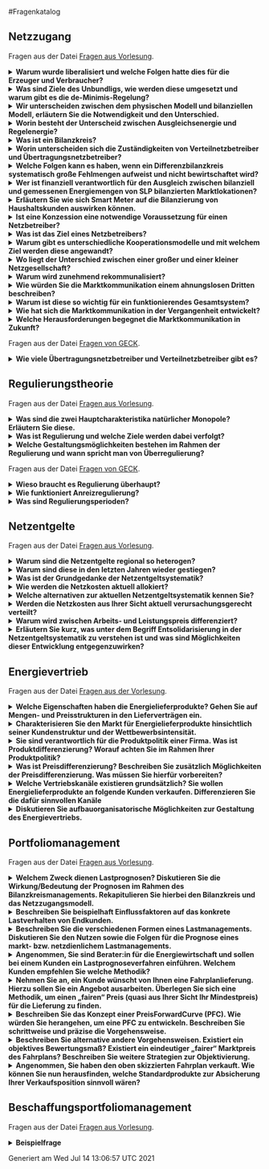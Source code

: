 #Fragenkatalog
## Netzzugang
Fragen aus der Datei [Fragen aus Vorlesung](./Fragenkatalog/00%20Netzzugang/Fragen%20aus%20Vorlesung.md).
<details><summary><b>Warum wurde liberalisiert und welche Folgen hatte dies für die Erzeuger und Verbraucher? </b></summary>
<table><tr><td>

Früher hatten die **Erzeuger Monopolstellung**. Dadurch konnten sie die Preise festsetzen.

Die Liberalisierung meint die Einführung eines Wettbewerbs, Abbau von Zutrittsbarrieren und weniger politische Eingriffe. Verbraucher können ihren Anbieter frei wählen und haben dadurch tendenziell niedrigere Strompreise.

Hinweis: Die Liberalisierung betrifft nicht die Netze. Aufgrund der hohen Investitionskosten bleibt hier das Monopol bestehen.

F 1 - 6

</td></tr></table>
</details>
<details><summary><b>Was sind Ziele des Unbundligs, wie werden diese umgesetzt und warum gibt es die de-Minimis-Regelung?</b></summary>
<table><tr><td>

Ziel ist die Trennung des Netzes vom Vertrieb.

| Unbundlingform | Größe |
| Buchhalterisch | jedes EVU |
| Informatoisch | jedes EVU |
| Organisatorisch | jedes EVU |
| Gesellschaftsrechtlich | ab 100.000 angeschlossenen Zählpunkten |
| Eigentumsrechtlich | für Übertragungsnetzbetreiber |

Die **De-minimis-Beihilfe** hilft kleinen Energieversorgungsunternehmen (EVU). Diese haben aufgrund ihrer Größe nicht die Kapazität alle Unbundlingstufen umzusetzen. 

F 1 - 7

</td></tr></table>
</details>
<details><summary><b>Wir unterscheiden zwischen dem physischen Modell und bilanziellen Modell, erläutern Sie die Notwendigkeit und den Unterschied. </b></summary>
<table><tr><td>

- Einspeisung wird pauschal abgerechnet
- Netzentgelte nur für Beschaffung (Stromfluss von Höchstspannungnetz -> Abnehmer)

<img src="./PhyBila.PNG">

F 1 - 11ff.

</td></tr></table>
</details>
<details><summary><b>Worin besteht der Unterscheid zwischen Ausgleichsenergie und Regelenergie?</b></summary>
<table><tr><td>

**Ausgleichsenergie**
- Hin und Herschieben von Energiemengen zwischen den Bilanzkreisen
- finanzielle/buchhalterisch

**Regelenergie**
- Tatsächlicher Eingriff -> Es muss mehr/weniger Strom erzeugt werden.


F 1 - 18

</td></tr></table>
</details>
<details><summary><b>Was ist ein Bilanzkreis?</b></summary>
<table><tr><td>

- Virtuelles Versorgungsgebiet
- Bündelung von Einspeisung und Abnehmer
- Das für den Bilanzkreis verantwortliche Unternehmen wird Bilanzkreisverantwortlicher genannt.
- Ziel: Erzeugung = Verbrauch

F 1 - 14

</td></tr></table>
</details>
<details><summary><b>Worin unterscheiden sich die Zuständigkeiten von Verteilnetzbetreiber und Übertragungsnetzbetreiber?</b></summary>
<table><tr><td>

**Übertragungsnetzbetreiber**
- Betreibt eine der 4 Regelzonen
- Ist für die Systemsicherheit verantwortlich
- Ist gleichzeitig Bilanzkreiskoordinator
- Aufgaben
  - Netzführung, -instandhaltung, -planung und -ausbau
  - Regulierungsmanagement 
  - Messstellenbetrieb
  - Netz- und Messzugangsmanagement
  - Energiemengenbilanzierung
  - Netzabrechnung
  - erweitertes Berichtswesen

**Verteilnetzbetreiber**
- Betreibt eins der aktuell 883 Verteilnetze
- unterstützt das Bilanzkreissystem durch Zuordnung von Kunden zu Lieferanten und Bilanzkreisen
- Aufbereitung und Lieferung von Daten an LF, BKV und BIKO.
- Aufgaben
  - Netzführung, -instandhaltung, -planung und -ausbau
  - Regulierungsmanagement, 
  - Messstellenbetrieb
  - Netz- und Messzugangsmanagement
  - Energiemengenbilanzierung
  - Netzabrechnung
  - erweitertes Berichtswesen

</td></tr></table>
</details>
<details><summary><b>Welche Folgen kann es haben, wenn ein Differenzbilanzkreis systematisch große Fehlmengen aufweist und nicht bewirtschaftet wird? </b></summary>
<table><tr><td>

**Differenzbilanzkreis** sind Netzbetreiber mit über 100.000 Kunden.
Wenn der nicht richtig bewirtschaftet wird, kann das folgende Folgen haben:
- Instabilität der Netzfrequenz
- Mehr Regelenergie
- Bezahlen von Bußgeldern

</td></tr></table>
</details>
<details><summary><b>Wer ist finanziell verantwortlich für den Ausgleich zwischen bilanziell und gemessenen Energiemengen von SLP bilanzierten Marktlokationen?</b></summary>
<table><tr><td>

Der Netzbetreiber. Abgerechnet wird dies im Nachgang über eine Mehr-/Mindermengen Abrechnung.

</td></tr></table>
</details>
<details><summary><b>Erläutern Sie wie sich Smart Meter auf die Bilanzierung von Haushaltskunden auswirken können.</b></summary>
<table><tr><td>

Positiv. Bisher werden Haushaltskunden mit verallgemeinerten SLPs prognoszitiert. Mit Smart Meter können individuellere Lastprofile angelegt werden, da diese Zählerstände in einer deutlich höheren Frequenz beschaffen. (Fernauslesbar und 15 Minuten Takt) 

</td></tr></table>
</details>
<details><summary><b>Ist eine Konzession eine notwendige Voraussetzung für einen Netzbetreiber?</b></summary>
<table><tr><td>

Ja, ist sie. Nur mit einer Konzession darf der Netzbetreiber das Netz betreiben und daraus eine Wertschöpfung erzielen.

Konzessionsverträge stellen die rechtliche Grundlage für den Netzbetreiber dar, sie determinieren aber nicht zwangsläufig wie das Unternehmen entlang der Wertschöpfungsstufen organisiert ist.

F 2 - 8

</td></tr></table>
</details>
<details><summary><b>Was ist das Ziel eines Netzbetreibers?</b></summary>
<table><tr><td>

Oberstes ziel des Netzbetreibers ist die sicher und kostengünstige Versorgung seiner diskriminierungsfrei angeschlossenen Kunden. Daraus ergibt sich folgendes Zieldreiecke in der Unternehmensstruktur. (Privates Unternehmen. Will Gewinn erzielen)

F 2 - 9

</td></tr></table>
</details>
<details><summary><b>Warum gibt es unterschiedliche Kooperationsmodelle und mit welchem Ziel werden diese angewandt?</b></summary>
<table><tr><td>

Diese haben Maßgeblichen Einfluss auf die Berichtspflichten im Rahmen der Regulierung.

</td></tr></table>
</details>
<details><summary><b>Wo liegt der Unterschied zwischen einer großer und einer kleiner Netzgesellschaft?</b></summary>
<table><tr><td>

Je größer die Netzgesellschaft, desto mehr Personal und eigenes KnowHow bringt diese mit. Dadurch kann diese mehr Aufgaben (z.B. Netzbewirtschaftung) übernehmen. Kleinere Netzgesellschaften haben diese Kompetenz nicht und müssen deshalb andere Netzgesellschaften/EVUs mit dem Netzbetrieb beauftragen.

</td></tr></table>
</details>
<details><summary><b>Warum wird zunehmend rekommunalisiert?</b></summary>
<table><tr><td>

Wirtschaftlichkeit  (Städte erkennen das immer mehr als Einnahmequelle. Konzessionsverträge werden nur ausgestellt, wenn Stadt beteiligt ist.)

Soll angeblich noch weitere Vorteile haben.
- Bürgernähe
- Bessere Zusammenarbeit mit Kommunne
- Regelmäßige Informationen an Verwaltung und Politik

F 2 - 15

</td></tr></table>
</details>
<details><summary><b>Wie würden Sie die Marktkommunikation einem ahnungslosen Dritten beschreiben? </b></summary>
<table><tr><td>

Die BNetzA legt die standardisierten Marktprozesse in der Energiewirtschaft fest.
Es gibt zahlreiche Prozesse für den Austausch unter den verschiedenen Marktrollen.

</td></tr></table>
</details>
<details><summary><b>Warum ist diese so wichtig für ein funktionierendes Gesamtsystem?</b></summary>
<table><tr><td>

Energiewirtschaft ist ein Massengeschäft. Es müssen viele verschiedene Unternehmen/Marktakteure zusammenarbeiten, damit der ganze Bumms funktioniert.

Dafür ist es wichtig einen elektronischen standardisierten Weg zur Datenübermittlung zu haben. Dies ist die Marktkommunikation.

</td></tr></table>
</details>
<details><summary><b>Wie hat sich die Marktkommunikation in der Vergangenheit entwickelt?</b></summary>
<table><tr><td>

Rasant.

BNetzA hat viele dumme Einfälle. Beispiel Lieferscheine. Mehrarbeit Viel, Mehrwert Null.

</td></tr></table>
</details>
<details><summary><b>Welche Herausforderungen begegnet die Marktkommunikation in Zukunft?</b></summary>
<table><tr><td>

Mako 2020 - oder mittlerweile eher Mako 2030. 
</td></tr></table>
</details>

Fragen aus der Datei [Fragen von GECK](./Fragenkatalog/00%20Netzzugang/Fragen%20von%20GECK.md).
<details><summary><b>Wie viele Übertragungsnetzbetreiber und Verteilnetzbetreiber gibt es?</b></summary>
<table><tr><td>

- 4 Übertragungsnetzbetreiber
- 800 Verteilnetzbetreiber

(zu F 1 - 8)
</td></tr></table>
</details>

## Regulierungstheorie
Fragen aus der Datei [Fragen aus Vorlesung](./Fragenkatalog/01%20Regulierungstheorie/Fragen%20aus%20Vorlesung.md).
<details><summary><b>Was sind die zwei Hauptcharakteristika natürlicher Monopole? Erläutern Sie diese.</b></summary>
<table><tr><td>

- **Subadditivität** Beschreibt, dass ein Unternehmen ein Produkt kostengünstiger herstellen kann als mehrere Unternehmen gemeinsam. (1 Netz pro Gebiet, 2 Netze rechnen sich nicht)
- **Irreversibilität** oder versunkene Kosten. Investitionskosten, die nicht mehr rückgängig gemacht werden können.

F 3 - 6

</td></tr></table>
</details>
<details><summary><b>Was ist Regulierung und welche Ziele werden dabei verfolgt?</b></summary>
<table><tr><td>

Regulierung ist der staatliche Eingriff in einen Wirtschaftssektor mit dem Ziel, unerwünschte Entwicklungen zu vermeiden.
- Kontrolle von Marktmacht
- Umfang
- Qualität
- Verfolgung gesellschaftlicher Ziele

F 3 - 7

</td></tr></table>
</details>
<details><summary><b>Welche Gestaltungsmöglichkeiten bestehen im Rahmen der Regulierung und wann spricht man von Überregulierung?</b></summary>
<table><tr><td>

**Kostenregulierung**

**Anreizregulierung**

TODO Was ist damit gemein?
</td></tr></table>
</details>

Fragen aus der Datei [Fragen von GECK](./Fragenkatalog/01%20Regulierungstheorie/Fragen%20von%20GECK.md).
<details><summary><b>Wieso braucht es Regulierung überhaupt?</b></summary>
<table><tr><td>

Netzbetreiber haben Monopolstellung. Dies ist grundsätzlich erstmal schlecht, aber nicht vermeidbar. Interner Anteil für Optimierung, Weiterentwicklung und Kostensenkung fehlt. Deshalb gibt es die Anzeizoptimierung.

</td></tr></table>
</details>
<details><summary><b>Wie funktioniert Anreizregulierung?</b></summary>
<table><tr><td>

Früher:
**Obergrenze für Erlöse**
- Interne Kostenschätzung
- Bundesweiter Effizienzvergleich (mit anderen Netzbetreibern)
- Effizienz verbessert sich jährlich -> Netzbetreiber müssen mitziehen

Heute:
**Regulierungsperioden**

</td></tr></table>
</details>
<details><summary><b>Was sind Regulierungsperioden?</b></summary>
<table><tr><td>

Ein Zeitraum von 5 Jahren. Netzbetreiber muss Kosten/Planungen offen legen und diese von einem Wirtschaftsprüfung orüfen lassen. (Basisjahr) Dadurch werden die Netzentgelte bestimmt. 
Weicht der Gewinn vom Netzbetreiber stark (größer 5 Prozent) von dem geplanten Erlös ab, kann nachreguliert werden und die Netzkosten auch in der Periode angepasst werden.
</td></tr></table>
</details>

## Netzentgelte
Fragen aus der Datei [Fragen aus Vorlesung](./Fragenkatalog/02%20Netzentgelte/Fragen%20aus%20Vorlesung.md).
<details><summary><b>Warum sind die Netzentgelte regional so heterogen?</b></summary>
<table><tr><td>

Ursachen dafür sind
- Unterschiedliche Auslastung der Netze
- Besiedlungsdichte
- Unterschiedliche Kosten für Einspeisemanagementmaßnahmen
- Alter der Netze (Ältere Netze haben geringere Restwerte -> Geringere Kosten)
- Qualität der Netze

F 4 - 7

</td></tr></table>
</details>
<details><summary><b>Warum sind diese in den letzten Jahren wieder gestiegen?</b></summary>
<table><tr><td>

Der Grundpreis für die Nutzung des Stromnetztes ist gestiegen, da
- höhere Umlagen/Steuern
- Räumliches Auseinanderdriften von Erzeugung und Verbrauch (Strom fließt mehr Kilometer)

F 4 - 6,8,10

</td></tr></table>
</details>
<details><summary><b>Was ist der Grundgedanke der Netzentgeltsystematik?</b></summary>
<table><tr><td>

Der Grundgedanke der Netzentgeltsystematik ist die entstehenden Netzkosten „verursachungsgerecht“ auf die angeschlossenen Netznutzer zu verteilen.

F 4 - 13

</td></tr></table>
</details>
<details><summary><b>Wie werden die Netzkosten aktuell allokiert?</b></summary>
<table><tr><td>

Was ist hier gemein? Das Verfahren auf Folie 13 oder die Bestandteile bei 14?

TODO

</td></tr></table>
</details>
<details><summary><b>Welche alternativen zur aktuellen Netzentgeltsystematik kennen Sie?</b></summary>
<table><tr><td>

TODO

</td></tr></table>
</details>
<details><summary><b>Werden die Netzkosten aus Ihrer Sicht aktuell verursachungsgerecht verteilt?</b></summary>
<table><tr><td>

Durch den Gleichzeitigkeitsgrad wird versucht die Kosten möglichst Gerecht aufzuteilen. Das ist aber schwierig. Ist das hier die gewollte Antwort?

Der reale Gleichzeitigkeitsgrad kann erst nach Ablauf des Jahres berechnet werden. Er sagt aus, wie das Verhältnis der eigenen Höchstleistung eines Verbrauchers zu der Höchstleistung des Netzes ist. Im Vorfeld könnte dieser auch nur schwierig prognostiziert werden. Somit kann dieser nicht für die Planung der Netzentgelte genutzt werden. 

Die Alternative, der pauschale Gleichzeitigkeitsgrad, bestimmt die Wahrscheinlichkeit, dass die individuelle Jahreshöchstleistung eines Verbrauchers zum Zeitpunkt der Jahreshöchstleistung des Netzes auftritt. Dieser kann im Vorfeld bestimmt werden und deshalb für die Planung der Netzentgelte genutzt werden. Zudem ist dieser Grad 

Die verursachergerechte Verteilung der Netzkosten auf Basis des pauschalen Gleichzeitigkeitsgrad kann nicht gerecht sein, da dieser auf zu vielen Annahmen und Prognosen beruht. Es ist jedoch ein Weg, die Verteilung mit angemessenem Aufwand möglichst gerecht zu gestalten.

F 4 - 19f.

Alternativantwort:
- Für einen diskrimierungsfreien Stromhandel findet der Handel immer an der Höchstspannungsebene statt. Die Netzkosten, die die Erzeuger aufwenden müssen um den Strom in diese Höchstspannung zu bekommen, werden nicht berechnet. --> Erzeuger haben unterschiedliche Netzkosten, da diese an unterschiedlichen Ebenen angeschlossen sind - diese Kosten werden aber nicht berechnet. --> Unfair.
- Räumliches Auseinanderdriften von Erzeugung und Verbrauch --> Auch wenn Erzeuger und Verbraucher direkt nebeneinander stehen, muss der Verbraucher die Netzkosten zahlen als würde er den Strom aus dem Höchstspannungsnetz beziehen. --> Unfair

TODO

</td></tr></table>
</details>
<details><summary><b>Warum wird zwischen Arbeits- und Leistungspreis differenziert?</b></summary>
<table><tr><td>

Die Netze müssen anhand der maximalen Leistung dimensioniert werden müssen. Die Netzkosten sind somit abhängig der Leistung. 

Kunden, die das ganze Jahr konstant viel Strom verbrauchen (große Menge, kaum Leistung), würden durch eine Abrechnung nur nach Arbeitspreis gegenüber Kunden mit einer kurzfristig hohen Leistung benachteiligt. Die Aufteilung in Arbeits und Leistungspreis ist ein gutes Mittel die Kosten verursachergerecht aufzuteilen.

TODO

</td></tr></table>
</details>
<details><summary><b>Erläutern Sie kurz, was unter dem Begriff Entsolidarisierung in der Netzentgeltsystematik zu verstehen ist und was sind Möglichkeiten dieser Entwicklung entgegenzuwirken?</b></summary>
<table><tr><td>

Durch eigene Solaranlagen und dadurch einen höheren Eigenverbrauch sinkt insgesamt die aus dem Netz bezogene Energiemenge. Die Netzentgelte, welche für die verbrauchte Energiemenge gezahlt werden muss, steigen dadurch - bzw. werden auf weniger Verbraucher umgelegt.

Jedoch profitieren alle Verbraucher, also die Eigenversorger und die Normalos, von einer stabilen Netzinfrastruktur. Die Kosten dafür tragen aber nach dem aktuellen Vorgehen die Normalos.

Man könnte dem Prozess entgegen wirken, indem die Eigenversorger, unabhängig der aus dem Netz bezogenen Menge, einen angemessenen Beitrag zur Netzinfrastruktur leisten.

[Quelle](https://www.bundesnetzagentur.de/SharedDocs/Downloads/DE/Sachgebiete/Energie/Unternehmen_Institutionen/Netzentgelte/Netzentgeltsystematik/Bericht_Netzentgeltsystematik_12-2015.pdf?__blob=publicationFile&v=1)
</td></tr></table>
</details>

## Energievertrieb
Fragen aus der Datei [Fragen aus der Vorlesung](./Fragenkatalog/03%20Energievertrieb/Fragen%20aus%20der%20Vorlesung.md).
<details><summary><b>Welche Eigenschaften haben die Energielieferprodukte? Gehen Sie auf Mengen- und Preisstrukturen in den Lieferverträgen ein.</b></summary>
<table><tr><td>


F 6 - 14 und 16

</td></tr></table>
</details>
<details><summary><b>Charakterisieren Sie den Markt für Energielieferprodukte hinsichtlich seiner Kundenstruktur und der Wettbewerbsintensität.</b></summary>
<table><tr><td>

- Wir unterscheiden zwischen Groß- und Kleinkunden.
- Großkunden
  - Wechseln häufig die Verträge (Ausschreibung von Strom)
  - Preissensitiv
  - Intensiverer Kostenwettbewerb -> höhere Preissensitivität
- Kleinkunden
  - Inhomogen: können Preissensitiv aber auch Preisressistent sein
  - Informieren sich (idealerweise ein mal im Jahr)
  
</td></tr></table>
</details>
<details><summary><b>Sie sind verantwortlich für die Produktpolitik einer Firma. Was ist Produktdifferenzierung? Worauf achten Sie im Rahmen Ihrer Produktpolitik?</b></summary>
<table><tr><td>

- Produktdifferenzierung: Abgrenzung des Produktes zum Mittwettbewerb (neues Verkaufsargument)
- Produktpolitik: 
  - Motiv des Kunden finden
  - Was haben die Wettbewerber
  - Welchen Mehrwert kann ich dem Kunden liefern
  - Preis (Zahlungsbereitschaft der Kunden >  Preis > Kosten)

</td></tr></table>
</details>
<details><summary><b>Was ist Preisdifferenzierung? Beschreiben Sie zusätzlich Möglichkeiten der Preisdifferenzierung. Was müssen Sie hierfür vorbereiten?</b></summary>
<table><tr><td>

Preisdifferenzierung: Anbieter legen keinen einheitlichen Verkaufspreis fest.
- Zeit (Tag/Nachttarife, Sommertarife)
- Region (Im Verteilnetzgebiet)
- Menge (Grundpreis / Arbeitspreis)
- Kundengruppen 
  - Privat: weiter diff.: z.B. Studenten
  - Gewerblich
  - Industriell
- Was müssen sie hierfür vorbereiten?
  - Einkaufspreis 
  - Transferpreis 
  - Selbstkostenpreis
  - Verkaufspreis
F.6-36, 6-33

</td></tr></table>
</details>
<details><summary><b>Welche Vertriebskanäle existieren grundsätzlich? Sie wollen Energielieferprodukte an folgende Kunden verkaufen. Differenzieren Sie die dafür sinnvollen Kanäle</b></summary>
<table><tr><td>

1. Kleinkunden – Haushalte, Dienstleistungsunternehmen, kleine Gewerbekunden
  - Onlineplattformen
  - Direktvertrieb über eigene MA
  - Call-Center
  - etc.
  - F.6-37
2. Großkunden – großes Gewerbe und Industriekunden
  - Ausschreibung
  - Direktvertrieb über eigene MA

</td></tr></table>
</details>
<details><summary><b>Diskutieren Sie aufbauorganisatorische Möglichkeiten zur Gestaltung des Energievertriebs.</b></summary>
<table><tr><td>

Je nach Organisationsstruktur kann man Marketing und Vertrieb zusammenschließen oder voneinander trennen.
F.6-40/41/43
</td></tr></table>
</details>

## Portfoliomanagement
Fragen aus der Datei [Fragen aus Vorlesung](./Fragenkatalog/04%20Portfoliomanagement/Fragen%20aus%20Vorlesung.md).
<details><summary><b>Welchem Zweck dienen Lastprognosen? Diskutieren Sie die Wirkung/Bedeutung der Prognosen im Rahmen des Bilanzkreismanagements. Rekapitulieren Sie hierbei den Bilanzkreis und das Netzzugangsmodell.</b></summary>
<table><tr><td>

**Prognosen** sind Vorhersagen für die Zukunft, die mit einer gewissen Wahrscheinlichkeit eintreten. Je besser die Prognosen sind, desto weniger Abweichungen sind zwischen Prognose und tatsächlichem Lastgang. Die Güte einer Prognose kann nur ex post (im Nachhinein) mit dem tatsächlichen Lastgang bestimmt werden.

Eine **aktive Bewirtschaftung eines Bilanzkreises** meint die Vorhersage der anfallenden Erzeugung und Verbrauch mittels Prognosen und dem Ausgleich der Differenz durch Handel am Energiemarkt. Der Bilanzkreis muss immer ausgeglichen sein. Ist der Bilanzkreis nicht ausgeglichen, oder weichen die tatsächlichen Erzeugungen/Verbräuche von den Prognosen ab, wird (teure) Ausgleichsenergie benötigt.

**Lastprognosen** dienen der aktiven Bewirtschaftung von Bilanzkreisen und **der Vermeidung von Ausgleichsenergie**. Sie werden also auch zur Bestimmung der notwendigen Energiemengen auf dem Handelsmarkt genutzt und der Intradayoptimierung.

TODO Netzzugangsmodell?

</td></tr></table>
</details>
<details><summary><b>Beschreiben Sie beispielhaft Einflussfaktoren auf das konkrete Lastverhalten von Endkunden. </b></summary>
<table><tr><td>


Die wesentlichen Einflussfaktoren sind **Technik, Zeit und Umwelt**. Bei Haushaltskunden zusätzlich noch Benutzer (soziales Verhalten).

**Haushaltskunden**
- Soziales Verhalten
- Innen- und Außentemperatur
- Urlaub, Feiertage
- eingesetze Technik (z.B. Kühlschrank)

**Gewerbekunden**
- Innen- und Außentemperatur
- Arbeitszeiten, Feiertage, Betriebsferien
- eingesetze Technik (z.B. Maschinen)
- Produktionsabläufe
- Konjunktur
- Streik

F 8 - 13f.

</td></tr></table>
</details>
<details><summary><b>Beschreiben Sie die verschiedenen Formen eines Lastmanagements. Diskutieren Sie den Nutzen sowie die Folgen für die Prognose eines markt- bzw. netzdienlichem Lastmanagements.</b></summary>
<table><tr><td>

Es gibt
- Lastverzicht
- Lastverschiebung
- Lasterhöhung
- Sektorenkopplung

Mithilfe dieser Aktionen kann die Last beeinflusst werden. Die Lastveränderungen sind nur in einem gewissen Rahmen möglich. 

Ein **marktdienliches Lastmanagement** wäre es die Last nach dem Strompreis anzupassen. (Niedriger Preis = Hohe Last) 

Ein **netzdienliches Lastmanagement** dient zur Sicherung der Netzfrequenz von 50 Hz.

F 8 - 46

</td></tr></table>
</details>
<details><summary><b>Angenommen, Sie sind Berater:in für die Energiewirtschaft und sollen bei einem Kunden ein Lastprognoseverfahren einführen. Welchem Kunden empfehlen Sie welche Methodik?</b></summary>
<table><tr><td>

Es gibt verschiedene Lastprognoseverfahren:
- Vergleichstageverfahren
- SLP
- Regression
- Zeitreihenverfahren (statistische Verfahren)
- neuronale Netze

Die Verfahren sind unterschiedlich Komplex und weisen eine unterschiedliche Güte der Prognose auf. Während die einfacheren Verfahren (Vergleichsverfahren, SLP) wenig Daten benötigen und mit relativ geringem Aufwand umgesetzt werden können, benötigen die komplexeren Verfahren eine große Datenbasis und aufwändige Brechnungen. 

Kleinere Unternehmen mit wenig Kunden werden aus Kostengründen eher die einfacheren Verfahren nehmen und höhere Prognosefehler in Kauf nehmen.

Größere Unternehmen mit vielen Kunden können sich hohe Prognosefehler nicht leisten. (Die benötigte Ausgleichsenergie würde viel Geld kosten.) Deshalb sollten diese Unternehmen mehr Geld in die Prognosen investieren und genauere Prognosen erstellen. Aufgrund der Vielzahl an Kunden haben größere Unternehmen auch ausreichend Daten für solche Verfahren vorliegen.

F 8 - 26-39

</td></tr></table>
</details>
<details><summary><b>Nehmen Sie an, ein Kunde wünscht von Ihnen eine Fahrplanlieferung. Hierzu sollen Sie ein Angebot ausarbeiten. Überlegen Sie sich eine Methodik, um einen „fairen“ Preis (quasi aus Ihrer Sicht Ihr Mindestpreis) für die Lieferung zu finden. </b></summary>
<table><tr><td>

Annahme: Wir sind Lieferant und der Kunde könnte ein größerer Gewerbekunde sein.

Mit einer mengenneutralen oder wertneutralen Zerlegung würde man die Standardprodukte für den Kunden beschaffen. Diese würden über den heuten bekannten Preis abgerechnet. (Absicherung am Terminmarkt / Kauf eines Forwards)
Die Kosten wären der faire Preis. 

Hinweis: Als Lieferrant könnte man dem Kunden auch einen günstigeren Preis anbieten, sofern dieser risikolos erreicht werden kann. (z.B. Delta Hedging)

</td></tr></table>
</details>
<details><summary><b>Beschreiben Sie das Konzept einer PreisForwardCurve (PFC). Wie würden Sie herangehen, um eine PFC zu entwickeln. Beschreiben Sie schrittweise und präzise die Vorgehensweise.</b></summary>
<table><tr><td>

Für eine **PreisForwardCurve** wird 
1. Historischen Spotpreisdaten bereinigt (3 Sigma Band, 99.7%) und normiert (auf Intervall 0 bis 1 gebracht)
2. Zusammenhänge/Muster erkennen (z.B. Wochentag zu Stunde im Jahr)
3. Suche nach Zusammenhängen in der FutureCurve
4. Zusammentragen der gefunden Zusammenhänge von historischen Spotpreisen und FutureCurve

Das Ergebnis ist eine Vorhersage für Spotmarktpreise.

> Ziel der PFC wird zum Pricing genutzt und zur Bewertung von Strukturen und Lastgängen.

</td></tr></table>
</details>
<details><summary><b>Beschreiben Sie alternative andere Vorgehensweisen. Existiert ein objektives Bewertungsmaß? Existiert ein eindeutiger „fairer“ Marktpreis des Fahrplans? Beschreiben Sie weitere Strategien zur Objektivierung.</b></summary>
<table><tr><td>

Es kann kein **fairer Marktpreis** existieren, da die tatsächlichen Preise in Zukunft nicht vorhersagbar sind. Die Preise können höher oder niedriger als in der Prognose vorhergesagt ausfallen.

Bewertungsmaße sind entweder quanititativ, qualitativ oder heuristisch. Nur die quanititativen Bewertungsmaße sind objektiv.

Beispiele für quantitative z.B.
- Mittlerer Fehler
- Quadratische Fehler
- Relativer Fehler
- Relvativer absoluter Fehler



F 8 - 41

</td></tr></table>
</details>
<details><summary><b>Angenommen, Sie haben den oben skizzierten Fahrplan verkauft. Wie können Sie nun herausfinden, welche Standardprodukte zur Absicherung Ihrer Verkaufsposition sinnvoll wären?</b></summary>
<table><tr><td>

Delta Hedging ist die Antwort auf alles. Die 42 der Energiewirtschaft.

Mittels PFC und Lastgang kann nun der Preis und die Menge der verschiedenen Standardprodukte bestimmt werden. Dadurch kann dann ermittelt werden, welche Produkte in den jeweiligen Zeiträumen benötigt wird. Man versucht die am Spotmarkt beschaffbaren Positionen zu minimieren, entweder Mengenneutral, Wertneutral oder Risikoarm.

- **Mengenneutrale Zerlegung**: zerlege so, dass die Summe aller am Spotmarkt zu beschaffenden Mengen null ist.
- **Wertneutrale Zerlegung**: zerlege so, dass die Summe der Werte der am Spotmarkt zu beschaffenden Mengen null ist. Hierbei ergibt sich der Wert aus dem Produkt aus PFC und Lastgang.
- **Risikominimierende Zerlegung**: zerlege so, dass das Risiko aus der Spotmarktposition minimal wird.

F 8 - 52 und 59
</td></tr></table>
</details>

## Beschaffungsportfoliomanagement
Fragen aus der Datei [Fragen aus Vorlesung](./Fragenkatalog/05%20Beschaffungsportfoliomanagement/Fragen%20aus%20Vorlesung.md).
<details><summary><b>Beispielfrage</b></summary>
<table><tr><td>

TODO
</td></tr></table>
</details>



Generiert am Wed Jul 14 13:06:57 UTC 2021
